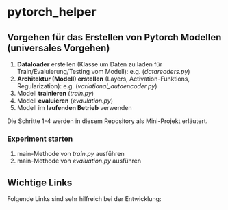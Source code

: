 # pytorch_helper

## Vorgehen für das Erstellen von Pytorch Modellen (universales Vorgehen)

1. **Dataloader** erstellen (Klasse um Daten zu laden für Train/Evaluierung/Testing vom Modell): e.g. (_datareaders.py_)
2. **Architektur (Modell) erstellen** (Layers, Activation-Funktions, Regularization): e.g. (_variational_autoencoder.py_)
3. Modell **trainieren** (_train.py_)
4. Modell **evaluieren** (_evaulation.py_)
5. Modell im **laufenden Betrieb** verwenden

Die Schritte 1-4 werden in diesem Repository als Mini-Projekt erläutert.

### Experiment starten

1. main-Methode von _train.py_ ausführen
2. main-Methode von _evaluation.py_ ausführen

## Wichtige Links

Folgende Links sind sehr hilfreich bei der Entwicklung:

